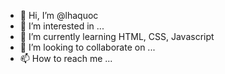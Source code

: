 - 👋 Hi, I’m @lhaquoc
- 👀 I’m interested in ...
- 🌱 I’m currently learning HTML, CSS, Javascript
- 💞️ I’m looking to collaborate on ...
- 📫 How to reach me ...

<!---
lhaquoc/lhaquoc is a ✨ special ✨ repository because its `README.md` (this file) appears on your GitHub profile.
You can click the Preview link to take a look at your changes.
--->
